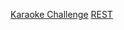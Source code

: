 [Karaoke Challenge](https://github.com/sf-sea-lions-2017/rest-controller-karaoke-challenge)
[REST](https://github.com/sf-sea-lions-2017/phase-2-guide/blob/sf/resources/case-eee_72715407554996828e0c.md)
